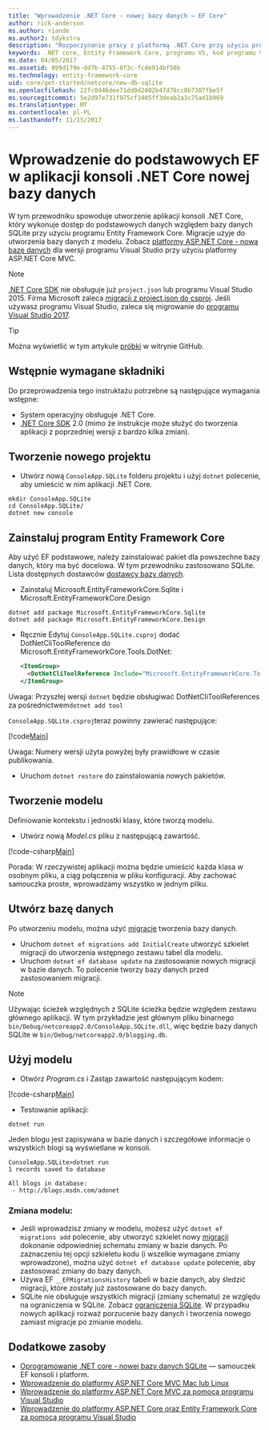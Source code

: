 ```yaml
---
title: "Wprowadzenie .NET Core - nowej bazy danych — EF Core"
author: rick-anderson
ms.author: riande
ms.author2: tdykstra
description: "Rozpoczynanie pracy z platformą .NET Core przy użyciu programu Entity Framework Core"
keywords: .NET core, Entity Framework Core, programu VS, kod programu Visual Studio, Mac, Linux
ms.date: 04/05/2017
ms.assetid: 099d179e-dd7b-4755-8f3c-fcde914bf50b
ms.technology: entity-framework-core
uid: core/get-started/netcore/new-db-sqlite
ms.openlocfilehash: 22fc0446dee71dd0d2402b47d76cc8b7307fbe5f
ms.sourcegitcommit: 5e2d97e731f975cf3405ff3deab2a3c75ad1b969
ms.translationtype: MT
ms.contentlocale: pl-PL
ms.lasthandoff: 11/15/2017
---
```

# <a name="getting-started-with-ef-core-on-net-core-console-app-with-a-new-database"></a>Wprowadzenie do podstawowych EF w aplikacji konsoli .NET Core nowej bazy danych

W tym przewodniku spowoduje utworzenie aplikacji konsoli .NET Core, który wykonuje dostęp do podstawowych danych względem bazy danych SQLite przy użyciu programu Entity Framework Core. Migracje użyje do utworzenia bazy danych z modelu. Zobacz [platformy ASP.NET Core - nową bazę danych](xref:core/get-started/aspnetcore/new-db) dla wersji programu Visual Studio przy użyciu platformy ASP.NET Core MVC.

> [!NOTE]  
> [.NET Core SDK](https://www.microsoft.com/net/download/core) nie obsługuje już `project.json` lub programu Visual Studio 2015. Firma Microsoft zaleca [migracji z project.json do csproj](https://docs.microsoft.com/dotnet/articles/core/migration/). Jeśli używasz programu Visual Studio, zaleca się migrowanie do [programu Visual Studio 2017](https://www.visualstudio.com/downloads/).

> [!TIP]  
> Można wyświetlić w tym artykule [próbki](https://github.com/aspnet/EntityFramework.Docs/tree/master/samples/core/GetStarted/NetCore/ConsoleApp.SQLite) w witrynie GitHub.

## <a name="prerequisites"></a>Wstępnie wymagane składniki

Do przeprowadzenia tego instruktażu potrzebne są następujące wymagania wstępne:
* System operacyjny obsługuje .NET Core.
* [.NET Core SDK](https://www.microsoft.com/net/core) 2.0 (mimo że instrukcje może służyć do tworzenia aplikacji z poprzedniej wersji z bardzo kilka zmian).

## <a name="create-a-new-project"></a>Tworzenie nowego projektu

* Utwórz nową `ConsoleApp.SQLite` folderu projektu i użyj `dotnet` polecenie, aby umieścić w nim aplikacji .NET Core.

``` Console
mkdir ConsoleApp.SQLite
cd ConsoleApp.SQLite/
dotnet new console
```

## <a name="install-entity-framework-core"></a>Zainstaluj program Entity Framework Core

Aby użyć EF podstawowe, należy zainstalować pakiet dla powszechne bazy danych, który ma być docelowa. W tym przewodniku zastosowano SQLite. Lista dostępnych dostawców [dostawcy bazy danych](../../providers/index.md).

* Zainstaluj Microsoft.EntityFrameworkCore.Sqlite i Microsoft.EntityFrameworkCore.Design

``` Console
dotnet add package Microsoft.EntityFrameworkCore.Sqlite
dotnet add package Microsoft.EntityFrameworkCore.Design
```

* Ręcznie Edytuj `ConsoleApp.SQLite.csproj` dodać DotNetCliToolReference do Microsoft.EntityFrameworkCore.Tools.DotNet:

  ``` xml
  <ItemGroup>
    <DotNetCliToolReference Include="Microsoft.EntityFrameworkCore.Tools.DotNet" Version="2.0.0" />
  </ItemGroup>
  ```

 Uwaga: Przyszłej wersji `dotnet` będzie obsługiwać DotNetCliToolReferences za pośrednictwem`dotnet add tool`

`ConsoleApp.SQLite.csproj`teraz powinny zawierać następujące:

[!code[Main](../../../../samples/core/GetStarted/NetCore/ConsoleApp.SQLite/ConsoleApp.SQLite.csproj)]

 Uwaga: Numery wersji użyta powyżej były prawidłowe w czasie publikowania.

*  Uruchom `dotnet restore` do zainstalowania nowych pakietów.

## <a name="create-the-model"></a>Tworzenie modelu

Definiowanie kontekstu i jednostki klasy, które tworzą modelu.

* Utwórz nową *Model.cs* pliku z następującą zawartość.

[!code-csharp[Main](../../../../samples/core/GetStarted/NetCore/ConsoleApp.SQLite/Model.cs)]

Porada: W rzeczywistej aplikacji można będzie umieścić każda klasa w osobnym pliku, a ciąg połączenia w pliku konfiguracji. Aby zachować samouczka proste, wprowadzamy wszystko w jednym pliku.

## <a name="create-the-database"></a>Utwórz bazę danych

Po utworzeniu modelu, można użyć [migracje](https://docs.microsoft.com/aspnet/core/data/ef-mvc/migrations#introduction-to-migrations) tworzenia bazy danych.

* Uruchom `dotnet ef migrations add InitialCreate` utworzyć szkielet migracji do utworzenia wstępnego zestawu tabel dla modelu.
* Uruchom `dotnet ef database update` na zastosowanie nowych migracji w bazie danych. To polecenie tworzy bazy danych przed zastosowaniem migracji.

> [!NOTE]  
> Używając ścieżek względnych z SQLite ścieżka będzie względem zestawu głównego aplikacji. W tym przykładzie jest głównym pliku binarnego `bin/Debug/netcoreapp2.0/ConsoleApp.SQLite.dll`, więc będzie bazy danych SQLite w `bin/Debug/netcoreapp2.0/blogging.db`.

## <a name="use-your-model"></a>Użyj modelu

* Otwórz *Program.cs* i Zastąp zawartość następującym kodem:

 [!code-csharp[Main](../../../../samples/core/GetStarted/NetCore/ConsoleApp.SQLite/Program.cs)]

* Testowanie aplikacji:

 `dotnet run`

 Jeden blogu jest zapisywana w bazie danych i szczegółowe informacje o wszystkich blogi są wyświetlane w konsoli.

  ``` Console
  ConsoleApp.SQLite>dotnet run
  1 records saved to database

  All blogs in database:
   - http://blogs.msdn.com/adonet
  ```

### <a name="changing-the-model"></a>Zmiana modelu:

- Jeśli wprowadzisz zmiany w modelu, możesz użyć `dotnet ef migrations add` polecenie, aby utworzyć szkielet nowy [migracji](https://docs.microsoft.com/aspnet/core/data/ef-mvc/migrations#introduction-to-migrations) dokonanie odpowiedniej schematu zmiany w bazie danych. Po zaznaczeniu tej opcji szkieletu kodu (i wszelkie wymagane zmiany wprowadzone), można użyć `dotnet ef database update` polecenie, aby zastosować zmiany do bazy danych.
- Używa EF `__EFMigrationsHistory` tabeli w bazie danych, aby śledzić migracji, które zostały już zastosowane do bazy danych.
- SQLite nie obsługuje wszystkich migracji (zmiany schematu) ze względu na ograniczenia w SQLite. Zobacz [ograniczenia SQLite](../../providers/sqlite/limitations.md). W przypadku nowych aplikacji rozważ porzucenie bazy danych i tworzenia nowego zamiast migracje po zmianie modelu.

## <a name="additional-resources"></a>Dodatkowe zasoby

* [Oprogramowanie .NET core - nowej bazy danych SQLite](xref:core/get-started/netcore/new-db-sqlite) — samouczek EF konsoli i platform.
* [Wprowadzenie do platformy ASP.NET Core MVC Mac lub Linux](https://docs.microsoft.com/aspnet/core/tutorials/first-mvc-app-xplat/index)
* [Wprowadzenie do platformy ASP.NET Core MVC za pomocą programu Visual Studio](https://docs.microsoft.com/aspnet/core/tutorials/first-mvc-app/index)
* [Wprowadzenie do platformy ASP.NET Core oraz Entity Framework Core za pomocą programu Visual Studio](https://docs.microsoft.com/aspnet/core/data/ef-mvc/index)
